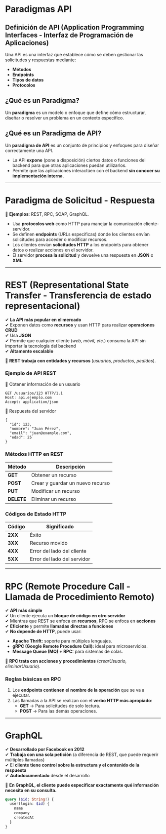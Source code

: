 # Paradigmas API

## Definición de API  (Application Programming Interfaces - Interfaz de Programación de Aplicaciones) 
Una API es una interfaz que establece cómo se deben gestionar las solicitudes y respuestas mediante:  
- **Métodos**  
- **Endpoints**  
- **Tipos de datos**  
- **Protocolos**  

## ¿Qué es un Paradigma?  
Un **paradigma** es un modelo o enfoque que define cómo estructurar, diseñar o resolver un problema en un contexto específico.  

## ¿Qué es un Paradigma de API?  
Un **paradigma de API** es un conjunto de principios y enfoques para diseñar correctamente una API.  

- La API **expone** (pone a disposición) ciertos datos o funciones del backend para que otras aplicaciones puedan utilizarlos.  
- Permite que las aplicaciones interactúen con el backend **sin conocer su implementación interna**.  

---

# **Paradigma de Solicitud - Respuesta**  
📌 **Ejemplos**: REST, RPC, SOAP, GraphQL.  

- Usa **protocolos web** como HTTP para manejar la comunicación cliente-servidor.  
- Se definen **endpoints** (URLs específicas) donde los clientes envían solicitudes para acceder o modificar recursos.  
- Los clientes envían **solicitudes HTTP** a los endpoints para obtener datos o realizar acciones en el servidor.  
- El servidor **procesa la solicitud** y devuelve una respuesta en **JSON** o **XML**.  

---

# **REST (Representational State Transfer - Transferencia de estado representacional)**  
✔ **La API más popular en el mercado**  
✔ Exponen datos como **recursos** y usan HTTP para realizar **operaciones CRUD**  
✔ Usa **JSON**  
✔ Permite que cualquier cliente (*web, móvil, etc.*) consuma la API sin importar la tecnología del backend  
✔ **Altamente escalable**  

📌 **REST trabaja con entidades y recursos** (*usuarios, productos, pedidos*).  

### **Ejemplo de API REST**  
📌 Obtener información de un usuario  
```http
GET /usuarios/123 HTTP/1.1
Host: api.ejemplo.com
Accept: application/json
```
📌 Respuesta del servidor
```
{
  "id": 123,
  "nombre": "Juan Pérez",
  "email": "juan@example.com",
  "edad": 25
}
```
### **Métodos HTTP en REST**  
| Método  | Descripción                     |
|---------|---------------------------------|
| **GET**    | Obtener un recurso           |
| **POST**   | Crear y guardar un nuevo recurso |
| **PUT**    | Modificar un recurso         |
| **DELETE** | Eliminar un recurso          |

### **Códigos de Estado HTTP**  
| Código  | Significado                   |
|---------|--------------------------------|
| **2XX** | Éxito                         |
| **3XX** | Recurso movido                 |
| **4XX** | Error del lado del cliente     |
| **5XX** | Error del lado del servidor    |

---

# **RPC (Remote Procedure Call - Llamada de Procedimiento Remoto)**  
✔ **API más simple**  
✔ Un cliente ejecuta un **bloque de código en otro servidor**  
✔ Mientras que REST se enfoca en **recursos**, RPC se enfoca en **acciones**  
✔ **Eficiente** y permite **llamadas directas a funciones**  
✔ **No depende de HTTP**, puede usar:  
  - **Apache Thrift:** soporte para múltiples lenguajes.
  - **gRPC (Google Remote Procedure Call):** ideal para microservicios.
  - **Message Queue (MQ) + RPC:** para sistemas de colas.

📌 **RPC trata con acciones y procedimientos** (*crearUsuario, eliminarUsuario*).  

### **Reglas básicas en RPC**  
1. Los **endpoints contienen el nombre de la operación** que se va a ejecutar.  
2. Las llamadas a la API se realizan con el **verbo HTTP más apropiado**:  
   - **GET** → Para solicitudes de solo lectura.  
   - **POST** → Para las demás operaciones.  

---

# **GraphQL**  
✔ **Desarrollado por Facebook en 2012**  
✔ **Trabaja con una sola petición** (a diferencia de REST, que puede requerir múltiples llamadas)  
✔ El **cliente tiene control sobre la estructura y el contenido de la respuesta**  
✔ **Autodocumentado** desde el desarrollo  

📌 **En GraphQL, el cliente puede especificar exactamente qué información necesita en su consulta.**  
```graphql
query ($id: String!) {  
  user(login: $id) {  
    name  
    company  
    createdAt  
  }  
}
